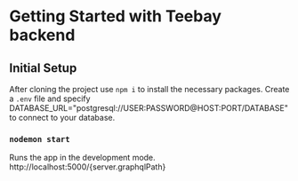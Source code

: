 # Getting Started with Teebay backend

## Initial Setup

After cloning the project use `npm i` to install the necessary packages.
Create a `.env` file and specify DATABASE_URL="postgresql://USER:PASSWORD@HOST:PORT/DATABASE" to connect to your database.

### `nodemon start`

Runs the app in the development mode.
http://localhost:5000/{server.graphqlPath}

